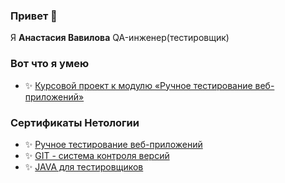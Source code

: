 ### Привет 👋

Я **Анастасия Вавилова** QA-инженер(тестировщик)

### Вот что я умею
* ✨ [Курсовой проект к модулю «Ручное тестирование веб-приложений»](https://github.com/Nastura/Vavilova-Anastasiya/tree/main/Course%20work)

### Сертификаты Нетологии

* ✨ [Ручное тестирование веб-приложений](https://github.com/Nastura/Vavilova-Anastasiya/blob/main/certificateQA.pdf)
* ✨ [GIT - система контроля версий](https://github.com/Nastura/Vavilova-Anastasiya/blob/main/certificateGit.pdf)
* ✨ [JAVA для тестировщиков](https://github.com/Nastura/Vavilova-Anastasiya/blob/main/certificateJava.pdf)


